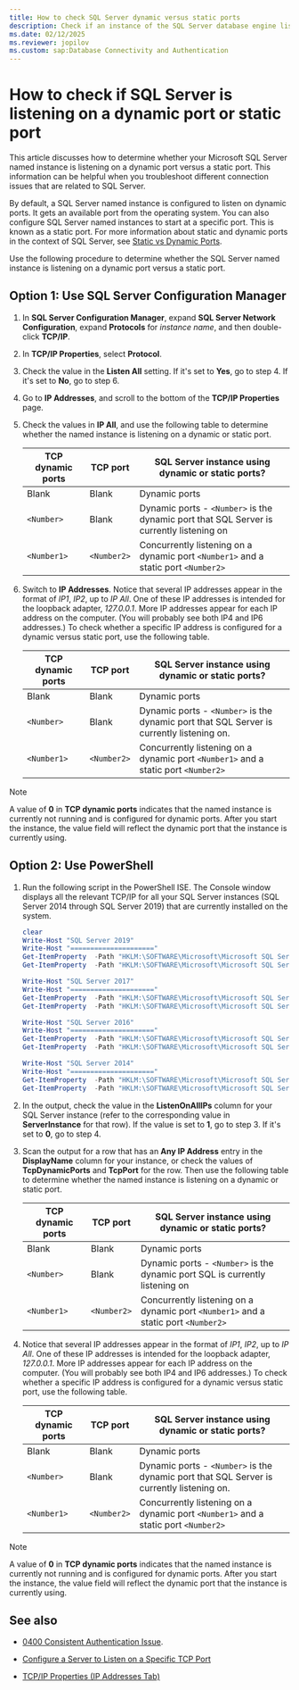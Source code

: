 ```yaml
---
title: How to check SQL Server dynamic versus static ports
description: Check if an instance of the SQL Server database engine listens on a dynamic versus a static port using the SQL Server Configuration Manager.
ms.date: 02/12/2025
ms.reviewer: jopilov
ms.custom: sap:Database Connectivity and Authentication
---
```


# How to check if SQL Server is listening on a dynamic port or static port

This article discusses how to determine whether your Microsoft SQL Server named instance is listening on a dynamic port versus a static port. This information can be helpful when you troubleshoot different connection issues that are related to SQL Server.

By default, a SQL Server named instance is configured to listen on dynamic ports. It gets an available port from the operating system. You can also configure SQL Server named instances to start at a specific port. This is known as a static port. For more information about static and dynamic ports in the context of SQL Server, see [Static vs Dynamic Ports](/sql/tools/configuration-manager/tcp-ip-properties-ip-addresses-tab).

Use the following procedure to determine whether the SQL Server named instance is listening on a dynamic port versus a static port.

## Option 1: Use SQL Server Configuration Manager

1. In **SQL Server Configuration Manager**, expand **SQL Server Network Configuration**, expand **Protocols** for *instance name*, and then double-click **TCP/IP**.
1. In **TCP/IP Properties**, select **Protocol**.
1. Check the value in the **Listen All** setting. If it's set to **Yes**, go to step 4. If it's set to **No**, go to step 6.
1. Go to **IP Addresses**, and scroll to the bottom of the **TCP/IP Properties** page.
1. Check the values in **IP All**, and use the following table to determine whether the named instance is listening on a dynamic or static port.

    |TCP dynamic ports  |TCP port  |SQL Server instance using dynamic or static ports?  |
    |---------|---------|---------|
    |Blank     |       Blank  |     Dynamic ports    |
    | `<Number>`   |     Blank    |   Dynamic ports -   `<Number>` is the dynamic port that SQL Server is currently listening on    |
    |`<Number1>`   |      `<Number2>` |  Concurrently listening on a dynamic port `<Number1>` and a static port `<Number2>`      |
1. Switch to **IP Addresses**.
   Notice that several IP addresses appear in the format of *IP1*, *IP2*, up to *IP All*. One of these IP addresses is intended for the loopback adapter, *127.0.0.1*. More IP addresses appear for each IP address on the computer. (You will probably see both IP4 and IP6 addresses.) To check whether a specific IP address is configured for a dynamic versus static port, use the following table.

    |TCP dynamic ports  |TCP port  |SQL Server instance using dynamic or static ports?  |
    |---------|---------|---------|
    |Blank     |       Blank  |     Dynamic ports    |
    |`<Number>`   |     Blank    |   Dynamic ports -   `<Number>` is the dynamic port that SQL Server is currently listening on.    |
    |`<Number1>`   |      `<Number2>` |  Concurrently listening on a dynamic port `<Number1>` and a static port `<Number2>`      |

> [!NOTE]
> A value of **0** in **TCP dynamic ports** indicates that the named instance is currently not running and is configured for dynamic ports. After you start the instance, the value field will reflect the dynamic port that the instance is currently using.

## Option 2: Use PowerShell

1. Run the following script in the PowerShell ISE. The Console window displays all the relevant TCP/IP for all your SQL Server instances (SQL Server 2014 through SQL Server 2019) that are currently installed on the system.

    ```Powershell
    clear
    Write-Host "SQL Server 2019"
    Write-Host "====================="
    Get-ItemProperty  -Path "HKLM:\SOFTWARE\Microsoft\Microsoft SQL Server\MSSQL15.*\MSSQLServer\SuperSocketNetLib\Tcp" | Select-Object -Property Enabled, KeepAlive, ListenOnAllIps,@{label='ServerInstance';expression={$_.PSPath.Substring(74)}} |Format-Table -AutoSize
    Get-ItemProperty  -Path "HKLM:\SOFTWARE\Microsoft\Microsoft SQL Server\MSSQL15.*\MSSQLServer\SuperSocketNetLib\Tcp\IP*\" | Select-Object -Property TcpDynamicPorts,TcpPort,DisplayName, @{label='ServerInstance_and_IP';expression={$_.PSPath.Substring(74)}}, IpAddress |Format-Table -AutoSize
    
    Write-Host "SQL Server 2017"
    Write-Host "====================="
    Get-ItemProperty  -Path "HKLM:\SOFTWARE\Microsoft\Microsoft SQL Server\MSSQL14.*\MSSQLServer\SuperSocketNetLib\Tcp" | Select-Object -Property Enabled, KeepAlive, ListenOnAllIps,@{label='ServerInstance';expression={$_.PSPath.Substring(74)}} |Format-Table -AutoSize
    Get-ItemProperty  -Path "HKLM:\SOFTWARE\Microsoft\Microsoft SQL Server\MSSQL14.*\MSSQLServer\SuperSocketNetLib\Tcp\IP*\" | Select-Object -Property  TcpDynamicPorts,TcpPort, DisplayName, @{label='ServerInstance_and_IP';expression={$_.PSPath.Substring(74)}}, IpAddress |Format-Table -AutoSize
    
    Write-Host "SQL Server 2016"
    Write-Host "====================="
    Get-ItemProperty  -Path "HKLM:\SOFTWARE\Microsoft\Microsoft SQL Server\MSSQL13.*\MSSQLServer\SuperSocketNetLib\Tcp" | Select-Object -Property Enabled, KeepAlive, ListenOnAllIps,@{label='ServerInstance';expression={$_.PSPath.Substring(74)}} |Format-Table -AutoSize
    Get-ItemProperty  -Path "HKLM:\SOFTWARE\Microsoft\Microsoft SQL Server\MSSQL13.*\MSSQLServer\SuperSocketNetLib\Tcp\IP*\" | Select-Object -Property  TcpDynamicPorts,TcpPort, DisplayName, @{label='ServerInstance_and_IP';expression={$_.PSPath.Substring(74)}}, IpAddress |Format-Table -AutoSize
    
    Write-Host "SQL Server 2014"
    Write-Host "====================="
    Get-ItemProperty  -Path "HKLM:\SOFTWARE\Microsoft\Microsoft SQL Server\MSSQL12.*\MSSQLServer\SuperSocketNetLib\Tcp" | Select-Object -Property Enabled, KeepAlive, ListenOnAllIps,@{label='ServerInstance';expression={$_.PSPath.Substring(74)}} |Format-Table -AutoSize
    Get-ItemProperty  -Path "HKLM:\SOFTWARE\Microsoft\Microsoft SQL Server\MSSQL12.*\MSSQLServer\SuperSocketNetLib\Tcp\IP*\" | Select-Object -Property  TcpDynamicPorts,TcpPort, DisplayName, @{label='ServerInstance_and_IP';expression={$_.PSPath.Substring(74)}}, IpAddress |Format-Table -AutoSize
    ```
1. In the output, check the value in the **ListenOnAllIPs** column for your SQL Server instance (refer to the corresponding value in **ServerInstance** for that row). If the value is set to **1**, go to step 3. If it's set to **0**, go to step 4.
1. Scan the output for a row that has an **Any IP Address** entry in the **DisplayName** column for your instance, or check the values of **TcpDynamicPorts** and **TcpPort** for the row. Then use the following table to determine whether the named instance is listening on a dynamic or static port.

    |TCP dynamic ports  |TCP port  |SQL Server instance using dynamic or static ports?  |
    |---------|---------|---------|
    |Blank     |       Blank  |     Dynamic ports    |
    | `<Number>`   |     Blank    |   Dynamic ports -   `<Number>` is the dynamic port SQL is currently listening on    |
    |`<Number1>`   |      `<Number2>` |  Concurrently listening on a dynamic port `<Number1>` and a static port `<Number2>`      |
    
4. Notice that several IP addresses appear in the format of *IP1*, *IP2*, up to *IP All*. One of these IP addresses is intended for the loopback adapter, *127.0.0.1*. More IP addresses appear for each IP address on the computer. (You will probably see both IP4 and IP6 addresses.) To check whether a specific IP address is configured for a dynamic versus static port, use the following table.

    |TCP dynamic ports  |TCP port  |SQL Server instance using dynamic or static ports?  |
    |---------|---------|---------|
    |Blank     |       Blank  |     Dynamic ports    |
    |`<Number>`   |     Blank    |   Dynamic ports -   `<Number>` is the dynamic port that SQL Server is currently listening on.    |
    |`<Number1>`   |      `<Number2>` |  Concurrently listening on a dynamic port `<Number1>` and a static port `<Number2>`      |

> [!NOTE]
> A value of **0** in **TCP dynamic ports** indicates that the named instance is currently not running and is configured for dynamic ports. After you start the instance, the value field will reflect the dynamic port that the instance is currently using.

## See also

- [0400 Consistent Authentication Issue](https://github.com/microsoft/CSS_SQL_Networking_Tools/wiki/0400-Consistent-Authentication-Issue).

- [Configure a Server to Listen on a Specific TCP Port](/sql/database-engine/configure-windows/configure-a-server-to-listen-on-a-specific-tcp-port)

- [TCP/IP Properties (IP Addresses Tab)](/sql/tools/configuration-manager/tcp-ip-properties-ip-addresses-tab?view=sql-server-ver15&preserve-view=true)
